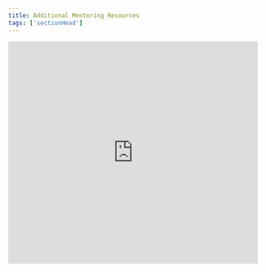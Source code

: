 ```yaml
---
title: Additional Mentoring Resources
tags: ['sectionHead']
---
```

<iframe style="border: 0; width: 100%; height: 450px;" allowfullscreen frameborder="0" src="https://raindrop.io/kelly-hoffman/mentoring-sample-23234773/embed/hide=info%2C+add&sort=title"></iframe>